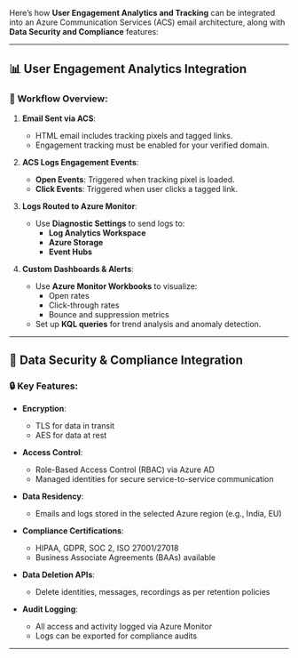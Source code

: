 Here’s how **User Engagement Analytics and Tracking** can be integrated into an Azure Communication Services (ACS) email architecture, along with **Data Security and Compliance** features:

---

## 📊 **User Engagement Analytics Integration**

### 🔄 Workflow Overview:
1. **Email Sent via ACS**:
   - HTML email includes tracking pixels and tagged links.
   - Engagement tracking must be enabled for your verified domain.

2. **ACS Logs Engagement Events**:
   - **Open Events**: Triggered when tracking pixel is loaded.
   - **Click Events**: Triggered when user clicks a tagged link.

3. **Logs Routed to Azure Monitor**:
   - Use **Diagnostic Settings** to send logs to:
     - **Log Analytics Workspace**
     - **Azure Storage**
     - **Event Hubs**

4. **Custom Dashboards & Alerts**:
   - Use **Azure Monitor Workbooks** to visualize:
     - Open rates
     - Click-through rates
     - Bounce and suppression metrics
   - Set up **KQL queries** for trend analysis and anomaly detection.

---

## 🔐 **Data Security & Compliance Integration**

### 🔒 Key Features:
- **Encryption**:
  - TLS for data in transit
  - AES for data at rest

- **Access Control**:
  - Role-Based Access Control (RBAC) via Azure AD
  - Managed identities for secure service-to-service communication

- **Data Residency**:
  - Emails and logs stored in the selected Azure region (e.g., India, EU)

- **Compliance Certifications**:
  - HIPAA, GDPR, SOC 2, ISO 27001/27018
  - Business Associate Agreements (BAAs) available

- **Data Deletion APIs**:
  - Delete identities, messages, recordings as per retention policies

- **Audit Logging**:
  - All access and activity logged via Azure Monitor
  - Logs can be exported for compliance audits

---
